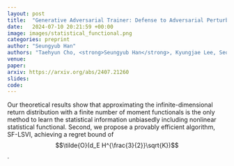 ```yaml
---
layout: post
title:  "Generative Adversarial Trainer: Defense to Adversarial Perturbations with GAN"
date:   2024-07-10 20:21:59 +00:00
image: images/statistical_functional.png
categories: preprint
author: "Seungyub Han"
authors: "Taehyun Cho, <strong>Seungyub Han</strong>, Kyungjae Lee, Seokhun Ju, Dohyeong Kim, Jungwoo Lee"
venue: 
paper: 
arxiv: https://arxiv.org/abs/2407.21260
slides: 
code: 
---
```

Our theoretical results show that approximating the infinite-dimensional return distribution with a finite number of moment functionals is the only method to learn the statistical information unbiasedly including nonlinear statistical functional. Second, we propose a provably efficient algorithm, SF-LSVI, achieving a regret bound of $$\tilde{O}(d_E H^{\frac{3}{2}}\sqrt{K})$$.